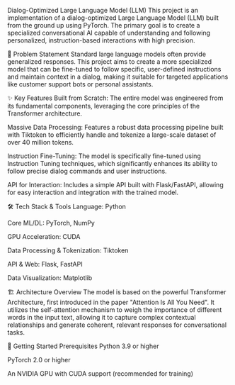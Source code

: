 Dialog-Optimized Large Language Model (LLM)
This project is an implementation of a dialog-optimized Large Language Model (LLM) built from the ground up using PyTorch. The primary goal is to create a specialized conversational AI capable of understanding and following personalized, instruction-based interactions with high precision.

🎯 Problem Statement
Standard large language models often provide generalized responses. This project aims to create a more specialized model that can be fine-tuned to follow specific, user-defined instructions and maintain context in a dialog, making it suitable for targeted applications like customer support bots or personal assistants.

✨ Key Features
Built from Scratch: The entire model was engineered from its fundamental components, leveraging the core principles of the Transformer architecture.

Massive Data Processing: Features a robust data processing pipeline built with Tiktoken to efficiently handle and tokenize a large-scale dataset of over 40 million tokens.

Instruction Fine-Tuning: The model is specifically fine-tuned using Instruction Tuning techniques, which significantly enhances its ability to follow precise dialog commands and user instructions.

API for Interaction: Includes a simple API built with Flask/FastAPI, allowing for easy interaction and integration with the trained model.

🛠️ Tech Stack & Tools
Language: Python

Core ML/DL: PyTorch, NumPy

GPU Acceleration: CUDA

Data Processing & Tokenization: Tiktoken

API & Web: Flask, FastAPI

Data Visualization: Matplotlib

🏗️ Architecture Overview
The model is based on the powerful Transformer Architecture, first introduced in the paper "Attention Is All You Need". It utilizes the self-attention mechanism to weigh the importance of different words in the input text, allowing it to capture complex contextual relationships and generate coherent, relevant responses for conversational tasks.

🚀 Getting Started
Prerequisites
Python 3.9 or higher

PyTorch 2.0 or higher

An NVIDIA GPU with CUDA support (recommended for training)
